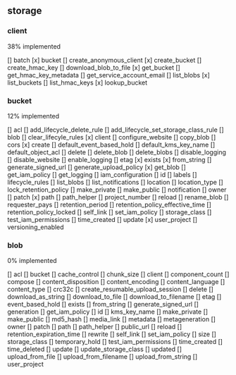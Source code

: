 ## storage

### client

38% implemented

[] batch
[x] bucket
[] create_anonymous_client
[x] create_bucket
[] create_hmac_key
[] download_blob_to_file
[x] get_bucket
[] get_hmac_key_metadata
[] get_service_account_email
[] list_blobs
[x] list_buckets
[] list_hmac_keys
[x] lookup_bucket

### bucket

12% implemented

[] acl
[] add_lifecycle_delete_rule
[] add_lifecycle_set_storage_class_rule
[] blob
[] clear_lifecyle_rules
[x] client
[] configure_website
[] copy_blob
[] cors
[x] create
[] default_event_based_hold
[] default_kms_key_name
[] default_object_acl
[] delete
[] delete_blob
[] delete_blobs
[] disable_logging
[] disable_website
[] enable_logging
[] etag
[x] exists
[x] from_string
[] generate_signed_url
[] generate_upload_policy
[x] get_blob
[] get_iam_policy
[] get_logging
[] iam_configuration
[] id
[] labels
[] lifecycle_rules
[] list_blobs
[] list_notifications
[] location
[] location_type
[] lock_retention_policy
[] make_private
[] make_public
[] notification
[] owner
[] patch
[x] path
[] path_helper
[] project_number
[] reload
[] rename_blob
[] requester_pays
[] retention_period
[] retention_policy_effective_time
[] retention_policy_locked
[] self_link
[] set_iam_policy
[] storage_class
[] test_iam_permissions
[] time_created
[] update
[x] user_project
[] versioning_enabled

### blob

0% implemented

[] acl
[] bucket
[] cache_control
[] chunk_size
[] client
[] component_count
[] compose
[] content_disposition
[] content_encoding
[] content_language
[] content_type
[] crc32c
[] create_resumable_upload_session
[] delete
[] download_as_string
[] download_to_file
[] download_to_filename
[] etag
[] event_based_hold
[] exists
[] from_string
[] generate_signed_url
[] generation
[] get_iam_policy
[] id
[] kms_key_name
[] make_private
[] make_public
[] md5_hash
[] media_link
[] metadata
[] metageneration
[] owner
[] patch
[] path
[] path_helper
[] public_url
[] reload
[] retention_expiration_time
[] rewrite
[] self_link
[] set_iam_policy
[] size
[] storage_class
[] temporary_hold
[] test_iam_permissions
[] time_created
[] time_deleted
[] update
[] update_storage_class
[] updated
[] upload_from_file
[] upload_from_filename
[] upload_from_string
[] user_project
